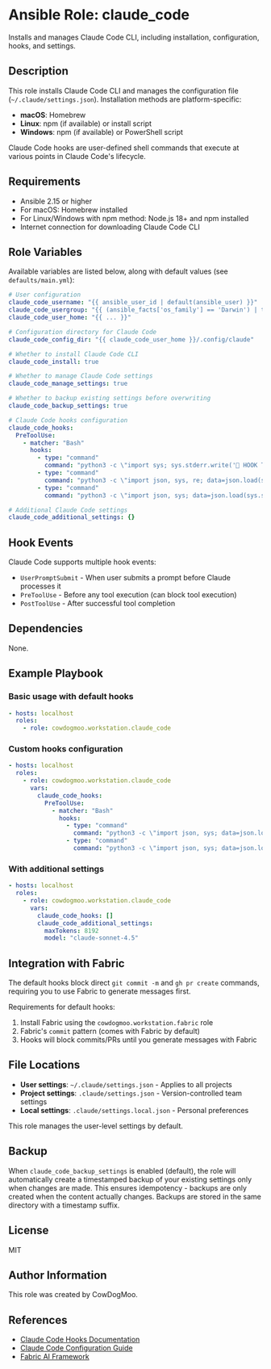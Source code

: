 # Ansible Role: claude_code

Installs and manages Claude Code CLI, including installation, configuration, hooks, and settings.

## Description

This role installs Claude Code CLI and manages the configuration file (`~/.claude/settings.json`). Installation methods are platform-specific:

- **macOS**: Homebrew
- **Linux**: npm (if available) or install script
- **Windows**: npm (if available) or PowerShell script

Claude Code hooks are user-defined shell commands that execute at various points in Claude Code's lifecycle.

## Requirements

- Ansible 2.15 or higher
- For macOS: Homebrew installed
- For Linux/Windows with npm method: Node.js 18+ and npm installed
- Internet connection for downloading Claude Code CLI

## Role Variables

Available variables are listed below, along with default values (see `defaults/main.yml`):

```yaml
# User configuration
claude_code_username: "{{ ansible_user_id | default(ansible_user) }}"
claude_code_usergroup: "{{ (ansible_facts['os_family'] == 'Darwin') | ternary('staff', claude_code_username) }}"
claude_code_user_home: "{{ ... }}"

# Configuration directory for Claude Code
claude_code_config_dir: "{{ claude_code_user_home }}/.config/claude"

# Whether to install Claude Code CLI
claude_code_install: true

# Whether to manage Claude Code settings
claude_code_manage_settings: true

# Whether to backup existing settings before overwriting
claude_code_backup_settings: true

# Claude Code hooks configuration
claude_code_hooks:
  PreToolUse:
    - matcher: "Bash"
      hooks:
        - type: "command"
          command: "python3 -c \"import sys; sys.stderr.write('🔔 HOOK TEST: Hooks system is working!\\n'); sys.exit(0)\""
        - type: "command"
          command: "python3 -c \"import json, sys, re; data=json.load(sys.stdin); cmd=data.get('tool_input',{}).get('command',''); is_git_commit=bool(re.search(r'git\\\\s+commit.*-m', cmd)) and 'fabric' not in cmd; msg='❌ BLOCKED: Do not use git commit -m directly.\\\\n\\\\n✅ Use fabric for commit messages:\\\\n   git diff --staged | fabric --pattern commit\\\\n\\\\nThen commit with:\\\\n   git commit -m \\\\\"$(git diff --staged | fabric --pattern commit)\\\\\"' if is_git_commit else ''; sys.stderr.write(msg + '\\\\n') if msg else None; sys.exit(2 if msg else 0)\""
        - type: "command"
          command: "python3 -c \"import json, sys; data=json.load(sys.stdin); cmd=data.get('tool_input',{}).get('command',''); is_pr_create='gh pr create' in cmd; msg='❌ BLOCKED: Generate PR description first.\\\\n\\\\n✅ Use fabric for PR descriptions:\\\\n   git diff main...HEAD | fabric --pattern commit' if is_pr_create else ''; sys.stderr.write(msg + '\\\\n') if msg else None; sys.exit(2 if msg else 0)\""

# Additional Claude Code settings
claude_code_additional_settings: {}
```

## Hook Events

Claude Code supports multiple hook events:

- `UserPromptSubmit` - When user submits a prompt before Claude processes it
- `PreToolUse` - Before any tool execution (can block tool execution)
- `PostToolUse` - After successful tool completion

## Dependencies

None.

## Example Playbook

### Basic usage with default hooks

```yaml
- hosts: localhost
  roles:
    - role: cowdogmoo.workstation.claude_code
```

### Custom hooks configuration

```yaml
- hosts: localhost
  roles:
    - role: cowdogmoo.workstation.claude_code
      vars:
        claude_code_hooks:
          PreToolUse:
            - matcher: "Bash"
              hooks:
                - type: "command"
                  command: "python3 -c \"import json, sys; data=json.load(sys.stdin); cmd=data.get('tool_input',{}).get('command',''); is_lint='git commit' in cmd; msg='⚠️  Run linters before committing' if is_lint else ''; sys.stderr.write(msg + '\\\\n') if msg else None; sys.exit(0)\""
                - type: "command"
                  command: "python3 -c \"import json, sys; data=json.load(sys.stdin); cmd=data.get('tool_input',{}).get('command',''); is_dangerous='rm -rf /' in cmd; msg='❌ BLOCKED: Dangerous rm command' if is_dangerous else ''; sys.stderr.write(msg + '\\\\n') if msg else None; sys.exit(2 if msg else 0)\""
```

### With additional settings

```yaml
- hosts: localhost
  roles:
    - role: cowdogmoo.workstation.claude_code
      vars:
        claude_code_hooks: []
        claude_code_additional_settings:
          maxTokens: 8192
          model: "claude-sonnet-4.5"
```

## Integration with Fabric

The default hooks block direct `git commit -m` and `gh pr create` commands, requiring you to use Fabric to generate messages first.

Requirements for default hooks:

1. Install Fabric using the `cowdogmoo.workstation.fabric` role
2. Fabric's `commit` pattern (comes with Fabric by default)
3. Hooks will block commits/PRs until you generate messages with Fabric

## File Locations

- **User settings**: `~/.claude/settings.json` - Applies to all projects
- **Project settings**: `.claude/settings.json` - Version-controlled team settings
- **Local settings**: `.claude/settings.local.json` - Personal preferences

This role manages the user-level settings by default.

## Backup

When `claude_code_backup_settings` is enabled (default), the role will automatically create a timestamped backup of your existing settings only when changes are made. This ensures idempotency - backups are only created when the content actually changes. Backups are stored in the same directory with a timestamp suffix.

## License

MIT

## Author Information

This role was created by CowDogMoo.

## References

- [Claude Code Hooks Documentation](https://docs.claude.com/en/docs/claude-code/hooks-guide)
- [Claude Code Configuration Guide](https://www.eesel.ai/blog/settings-json-claude-code)
- [Fabric AI Framework](https://github.com/danielmiessler/fabric)
